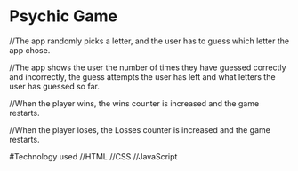 # Psychic Game
//The app randomly picks a letter, and the user has to guess which letter the app chose.

//The app shows the user the number of times they have guessed correctly and incorrectly, the guess attempts the user has left and what letters the user has guessed so far.

//When the player wins, the wins counter is increased and the game restarts. 

//When the player loses, the Losses counter is increased and the game restarts.

#Technology used
//HTML
//CSS
//JavaScript
